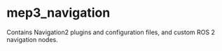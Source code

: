 # mep3_navigation

Contains Navigation2 plugins and configuration files, and custom ROS 2 navigation nodes. 
